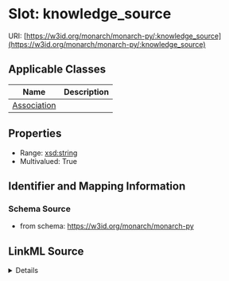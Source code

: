 # Slot: knowledge_source

URI: [https://w3id.org/monarch/monarch-py/:knowledge_source](https://w3id.org/monarch/monarch-py/:knowledge_source)



<!-- no inheritance hierarchy -->




## Applicable Classes

| Name | Description |
| --- | --- |
[Association](Association.md) | 






## Properties

* Range: [xsd:string](xsd:string)
* Multivalued: True








## Identifier and Mapping Information







### Schema Source


* from schema: https://w3id.org/monarch/monarch-py




## LinkML Source

<details>
```yaml
name: knowledge_source
from_schema: https://w3id.org/monarch/monarch-py
rank: 1000
multivalued: true
alias: knowledge_source
domain_of:
- Association
range: string

```
</details>